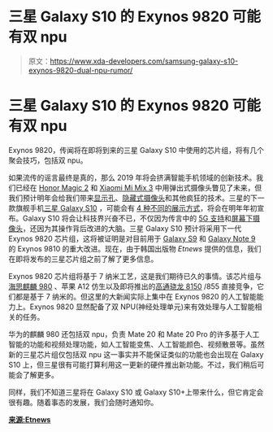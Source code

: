 # 三星 Galaxy S10 的 Exynos 9820 可能有双 npu

> 原文：<https://www.xda-developers.com/samsung-galaxy-s10-exynos-9820-dual-npu-rumor/>

# 三星 Galaxy S10 的 Exynos 9820 可能有双 npu

Exynos 9820，传闻将在即将到来的三星 Galaxy S10 中使用的芯片组，将有几个聚会技巧，包括双 npu。

如果流传的谣言最终是真的，那么 2019 年将会挤满智能手机领域的创新技术。我们已经在 [Honor Magic 2](https://www.xda-developers.com/honor-magic-2-honor-watch-magic-honor-flypods-pro-launch/) 和 [Xiaomi Mi Mix 3](https://www.xda-developers.com/xiaomi-mi-mix-3-launch-specifications-pricing-availability/) 中用弹出式摄像头瞥见了未来，但我们预计明年会给我们带来[显示孔](https://www.xda-developers.com/alleged-asus-zenfone-6-prototype-appears-on-video-with-an-offset-display-hole/)、[隐藏式摄像头](https://www.xda-developers.com/samsung-display-under-display-camera/)和其他疯狂的技术。三星的下一款旗舰手机[三星 Galaxy S10](https://www.xda-developers.com/samsung-galaxy-s10-faster-larger-in-display-fingerprint-sensor/) ，可能会有 [4 种不同的展示方式](https://www.xda-developers.com/four-samsung-galaxy-s10-models-5g/)，将会在明年年初宣布。Galaxy S10 将会让科技界兴奋不已，不仅因为传言中的 [5G 支持](https://www.xda-developers.com/four-samsung-galaxy-s10-models-5g/)和[屏幕下摄像头](https://www.xda-developers.com/samsung-galaxy-s10-under-screen-front-camera/)，还因为其操作背后改进的大脑。三星 Galaxy S10 预计将采用下一代 Exynos 9820 芯片组，这将被证明是对目前用于 [Galaxy S9](https://www.xda-developers.com/android-pie-beta-samsung-galaxy-s9-tap-to-show-always-on-display/) 和 [Galaxy Note 9](https://www.xda-developers.com/samsung-galaxy-note-9-lineageos-15-1-exynos/) 的 Exynos 9810 的重大改进。现在，由于韩国出版物 *Etnews* 提供的信息，我们在即将发布的三星芯片组之前了解了更多信息。

Exynos 9820 芯片组将基于 7 纳米工艺，这是我们期待已久的事情。该芯片组与[海思麒麟 980](https://www.xda-developers.com/hisilicon-kirin-980-honor-magic-2-huawei-mate-20-pro/) 、苹果 A12 仿生以及即将推出的[高通骁龙 8150](https://www.xda-developers.com/qualcomm-snapdragon-8150-details/) /855 直接竞争，它们都是基于 7 纳米的。但这里的大新闻实际上集中在 Exynos 9820 的人工智能能力上。Exynos 9820 显然配备了双 NPU(神经处理单元)来有效处理与人工智能相关的任务。

华为的麒麟 980 还包括双 npu，负责 Mate 20 和 Mate 20 Pro 的许多基于人工智能的功能和视频处理功能，如人工智能变焦、人工智能颜色、视频散景等。虽然新的三星芯片组仅包括双 npu 这一事实并不能保证类似的功能也会出现在 Galaxy S10 上，但三星很有可能打算利用这一更新的硬件推出新功能。不过，我们稍后可能会了解更多。

同样，我们不知道三星将在 Galaxy S10 或 Galaxy S10+上带来什么，但它肯定会很有趣。随着事态的发展，我们会随时通知你。

[**来源:Etnews**](http://www.etnews.com/20181105000454)